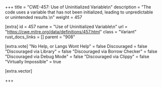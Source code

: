 +++
title = "CWE-457: Use of Uninitialized Variable\n"
description = "The code uses a variable that has not been initialized, leading to unpredictable or unintended results.\n"
weight = 457

[extra]
id = 457
name = "Use of Uninitialized Variable\n"
url = "https://cwe.mitre.org/data/definitions/457.html"
class = "Variant"
rust_docs_links = []
parent = "908"

[extra.vote]
"No Help, or Langs Wont Help" = false
Discouraged = false
"Discouraged via Library" = false
"Discouraged via Borrow Checker" = false
"Discouraged via Debug Mode" = false
"Discouraged via Clippy" = false
"Virtually Impossible" = true

[extra.vector]

+++